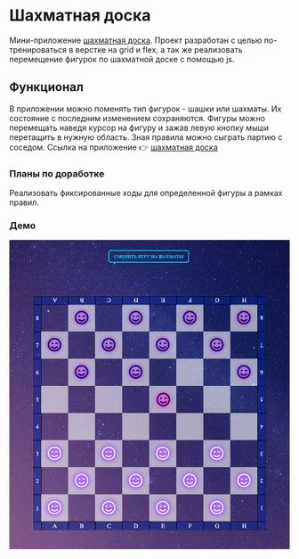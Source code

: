 # Шахматная доска

Мини-приложение [шахматная доска](https://g28xyz.github.io/chess/). Проект разработан с целью по-тренироваться в верстке на grid и flex, а так же реализовать перемещение фигурок по шахматной доске с помощью js.

## Функционал

В приложении можно поменять тип фигурок - шашки или шахматы. Их состояние с последним изменением сохраняются. Фигуры можно перемещать наведя курсор на фигуру и зажав левую кнопку мыши перетащить в нужную область. Зная правила можно сыграть партию с соседом.
Ссылка на приложение 👉 [шахматная доска](https://g28xyz.github.io/chess/)

### Планы по доработке

Реализовать фиксированные ходы для определенной фигуры а рамках правил.

### Демо

<img src="https://github.com/G28XYZ/G28XYZ/blob/main/images/%D0%A1%D0%BD%D0%B8%D0%BC%D0%BE%D0%BA%20%D1%8D%D0%BA%D1%80%D0%B0%D0%BD%D0%B0%202022-02-14%20%D0%B2%2023.09.40.png" alt="шахматная доска">
